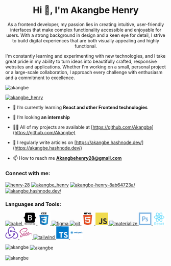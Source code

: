   <img align="center" width="" src="https://www.horizont.com.hr/posao/frontend-developer.gif" alt="">

<h1 align="center">Hi 👋, I'm Akangbe Henry</h1>
<p align="center"> As a frontend developer, my passion lies in creating intuitive, user-friendly interfaces that make complex functionality accessible and enjoyable for users. With a strong background in design and a keen eye for detail, I strive to build digital experiences that are both visually appealing and highly functional.

I'm constantly learning and experimenting with new technologies, and I take great pride in my ability to turn ideas into beautifully crafted, responsive websites and applications. Whether I'm working on a small, personal project or a large-scale collaboration, I approach every challenge with enthusiasm and a commitment to excellence. </p>
   <img align="right" width="300px" src="https://cdn.videoplasty.com/animation/chill-coding-programming-lo-fi-animation-stock-animation-21874-1024x576.jpg" alt="">

<p align="left"> <img src="https://komarev.com/ghpvc/?username=akangbe&label=Profile%20views&color=0e75b6&style=flat" alt="akangbe" /> </p>

<p align="left"> <a href="https://twitter.com/akangbe_henry" target="blank"><img src="https://img.shields.io/twitter/follow/akangbe_henry?logo=twitter&style=for-the-badge" alt="akangbe_henry" /></a> </p>

- 🌱 I’m currently learning **React and other Frontend technologies**

- 👯 I’m looking **an internship**

- 👨‍💻 All of my projects are available at [https://github.com/Akangbe](https://github.com/Akangbe)

- 📝 I regularly write articles on [https://akangbe.hashnode.dev/](https://akangbe.hashnode.dev/)

- 📫 How to reach me **Akangbehenry28@gmail.com**

<h3 align="left">Connect with me:</h3>
<p align="left">
<a href="https://codepen.io/henry-28" target="blank"><img align="center" src="https://raw.githubusercontent.com/rahuldkjain/github-profile-readme-generator/master/src/images/icons/Social/codepen.svg" alt="henry-28" height="30" width="40" /></a>
<a href="https://twitter.com/akangbe_henry" target="blank"><img align="center" src="https://raw.githubusercontent.com/rahuldkjain/github-profile-readme-generator/master/src/images/icons/Social/twitter.svg" alt="akangbe_henry" height="30" width="40" /></a>
<a href="https://linkedin.com/in/akangbe-henry-8ab64723a/" target="blank"><img align="center" src="https://raw.githubusercontent.com/rahuldkjain/github-profile-readme-generator/master/src/images/icons/Social/linked-in-alt.svg" alt="akangbe-henry-8ab64723a/" height="30" width="40" /></a>
<a href="https://hashnode.com/akangbe.hashnode.dev/" target="blank"><img align="center" src="https://raw.githubusercontent.com/rahuldkjain/github-profile-readme-generator/master/src/images/icons/Social/hashnode.svg" alt="akangbe.hashnode.dev/" height="30" width="40" /></a>
</p>

<h3 align="left">Languages and Tools:</h3>
<p align="left"> <a href="https://babeljs.io/" target="_blank" rel="noreferrer"> <img src="https://www.vectorlogo.zone/logos/babeljs/babeljs-icon.svg" alt="babel" width="40" height="40"/> </a> <a href="https://getbootstrap.com" target="_blank" rel="noreferrer"> <img src="https://raw.githubusercontent.com/devicons/devicon/master/icons/bootstrap/bootstrap-plain-wordmark.svg" alt="bootstrap" width="40" height="40"/> </a> <a href="https://www.w3schools.com/css/" target="_blank" rel="noreferrer"> <img src="https://raw.githubusercontent.com/devicons/devicon/master/icons/css3/css3-original-wordmark.svg" alt="css3" width="40" height="40"/> </a> <a href="https://www.figma.com/" target="_blank" rel="noreferrer"> <img src="https://www.vectorlogo.zone/logos/figma/figma-icon.svg" alt="figma" width="40" height="40"/> </a> <a href="https://git-scm.com/" target="_blank" rel="noreferrer"> <img src="https://www.vectorlogo.zone/logos/git-scm/git-scm-icon.svg" alt="git" width="40" height="40"/> </a> <a href="https://www.w3.org/html/" target="_blank" rel="noreferrer"> <img src="https://raw.githubusercontent.com/devicons/devicon/master/icons/html5/html5-original-wordmark.svg" alt="html5" width="40" height="40"/> </a> <a href="https://developer.mozilla.org/en-US/docs/Web/JavaScript" target="_blank" rel="noreferrer"> <img src="https://raw.githubusercontent.com/devicons/devicon/master/icons/javascript/javascript-original.svg" alt="javascript" width="40" height="40"/> </a> <a href="https://materializecss.com/" target="_blank" rel="noreferrer"> <img src="https://raw.githubusercontent.com/prplx/svg-logos/5585531d45d294869c4eaab4d7cf2e9c167710a9/svg/materialize.svg" alt="materialize" width="40" height="40"/> </a> <a href="https://www.photoshop.com/en" target="_blank" rel="noreferrer"> <img src="https://raw.githubusercontent.com/devicons/devicon/master/icons/photoshop/photoshop-line.svg" alt="photoshop" width="40" height="40"/> </a> <a href="https://reactjs.org/" target="_blank" rel="noreferrer"> <img src="https://raw.githubusercontent.com/devicons/devicon/master/icons/react/react-original-wordmark.svg" alt="react" width="40" height="40"/> </a> <a href="https://redux.js.org" target="_blank" rel="noreferrer"> <img src="https://raw.githubusercontent.com/devicons/devicon/master/icons/redux/redux-original.svg" alt="redux" width="40" height="40"/> </a> <a href="https://sass-lang.com" target="_blank" rel="noreferrer"> <img src="https://raw.githubusercontent.com/devicons/devicon/master/icons/sass/sass-original.svg" alt="sass" width="40" height="40"/> </a> <a href="https://tailwindcss.com/" target="_blank" rel="noreferrer"> <img src="https://www.vectorlogo.zone/logos/tailwindcss/tailwindcss-icon.svg" alt="tailwind" width="40" height="40"/> </a> <a href="https://www.typescriptlang.org/" target="_blank" rel="noreferrer"> <img src="https://raw.githubusercontent.com/devicons/devicon/master/icons/typescript/typescript-original.svg" alt="typescript" width="40" height="40"/> </a> <a href="https://webpack.js.org" target="_blank" rel="noreferrer"> <img src="https://raw.githubusercontent.com/devicons/devicon/d00d0969292a6569d45b06d3f350f463a0107b0d/icons/webpack/webpack-original-wordmark.svg" alt="webpack" width="40" height="40"/> </a> </p>

<p><img align="left" src="https://github-readme-stats.vercel.app/api/top-langs?username=akangbe&show_icons=true&locale=en&layout=compact" alt="akangbe" /></p>

<p>&nbsp;<img align="center" src="https://github-readme-stats.vercel.app/api?username=akangbe&show_icons=true&locale=en" alt="akangbe" /></p>

<p><img align="center" src="https://github-readme-streak-stats.herokuapp.com/?user=akangbe&" alt="akangbe" /></p>

